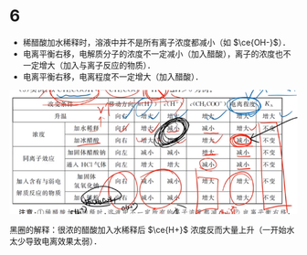 # 6

- 稀醋酸加水稀释时，溶液中并不是所有离子浓度都减小（如 $\ce{OH-}$）．
- 电离平衡右移，电解质分子的浓度不一定减小（加入醋酸），离子的浓度也不一定增大（加入与离子反应的物质）．
- 电离平衡右移，电离程度不一定增大（加入醋酸）．

![Alt text](image.png)

黑圈的解释：很浓的醋酸加入水稀释后 $\ce{H+}$ 浓度反而大量上升（一开始水太少导致电离效果太弱）．

